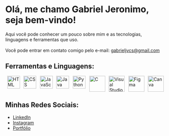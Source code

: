 # Olá, me chamo Gabriel Jeronimo, seja bem-vindo!
Aqui você pode conhecer um pouco sobre mim e as tecnologias, linguagens e ferramentas que uso.
<br> </br>
Você pode entrar em contato comigo pelo e-mail: gabrieljvcs@gmail.com 

## Ferramentas e Linguagens:

<div style="display: flex; justify-content: space-around; flex-wrap: wrap; width: "40"; heigth: "40";">
    <img src="https://upload.wikimedia.org/wikipedia/commons/6/61/HTML5_logo_and_wordmark.svg" alt="HTML" width="40" heigth ="50"/>
    <img src="https://upload.wikimedia.org/wikipedia/commons/d/d5/CSS3_logo_and_wordmark.svg" alt="CSS" width="40" heigth ="50"/>
    <img src="https://upload.wikimedia.org/wikipedia/commons/4/4c/JavaScript-logo.png" alt="JavaScript" width="40" heigth ="50"/>
    <img src="https://upload.wikimedia.org/wikipedia/commons/6/6a/Java_logo_and_wordmark.svg" alt="Java" width="40" heigth ="50"/>
    <img src="https://upload.wikimedia.org/wikipedia/commons/c/c3/Python-logo-notext.svg" alt="Python" width="40" heigth ="50"/>
    <img src="https://upload.wikimedia.org/wikipedia/commons/1/19/C_Logo.png" alt="C" width="50" heigth ="40"/>
    <img src="https://upload.wikimedia.org/wikipedia/commons/3/3e/Visual_Studio_Code_1.35_icon.svg" alt="Visual Studio Code" width="50" heigth ="50"/>
    <img src="https://upload.wikimedia.org/wikipedia/commons/3/38/Figma-logo.svg" alt="Figma" width="50" heigth="50"/>
    <img src="https://upload.wikimedia.org/wikipedia/en/thumb/3/3e/Canva_logo.svg/1200px-Canva_logo.svg.png" alt="Canva" width="50" heigth="50"/>
</div>


## Minhas Redes Sociais:
- [LinkedIn](https://www.linkedin.com/in/gabrielvrz/)
- [Instagram](https://instagram.com/gabrielvrz)
- [Portfólio](https://portfolio-gabriel-jeronimo.netlify.app)

